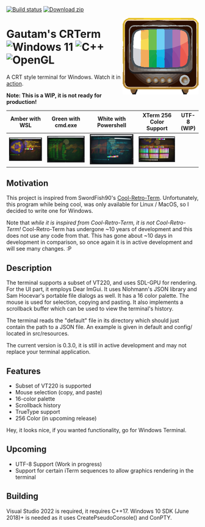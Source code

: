 [![Build status](https://ci.appveyor.com/api/projects/status/ksqojxpjtqo3k4bk?svg=true)](https://ci.appveyor.com/project/RelativisticMechanic/crterm) [![Download zip](https://custom-icon-badges.demolab.com/badge/-Download-blue?style=for-the-badge&logo=download&logoColor=white "Download zip")](https://github.com/RelativisticMechanic/CRTerm/releases/tag/0.3.8)


<img align="right" width="200" height="200" src="images/crterm-logo.png">



# Gautam's CRTerm ![Windows 11](https://img.shields.io/badge/Windows%2011-%230079d5.svg?style=for-the-badge&logo=Windows%2011&logoColor=white) ![C++](https://img.shields.io/badge/c++-%2300599C.svg?style=for-the-badge&logo=c%2B%2B&logoColor=white) ![OpenGL](https://img.shields.io/badge/OpenGL-%23FFFFFF.svg?style=for-the-badge&logo=opengl)

A CRT style terminal for Windows. Watch it in [action](https://www.youtube.com/watch?v=2HmNPndbZS4).

<b>Note: This is a WIP, it is not ready for production!</b>

| Amber with WSL | Green with cmd.exe | White with Powershell | XTerm 256 Color Support | UTF-8 (WIP) |
| -------------  | ------------------ | -------------------   | ----------------------- | ----------  | 
|![](images/wsl-amber.png)|![](images/cmd-green.png)| ![](images/winfetch.png) | ![](./images/256color.png) | | ![](images/utf8.png) |

## Motivation

This project is inspired from SwordFish90's [Cool-Retro-Term](https://github.com/Swordfish90/cool-retro-term). Unfortunately, this program while being cool, was only available for Linux / MacOS, so I decided to write one for Windows. 

Note that <i>while it is inspired from Cool-Retro-Term, it is not Cool-Retro-Term!</i> Cool-Retro-Term has undergone ~10 years of development and this does not use any code from that. This has gone about ~10 days in development in comparison, so once again it is in active development and will see many changes. :P

## Description

The terminal supports a subset of VT220, and uses SDL-GPU for rendering. For the UI part, it employs Dear ImGui. It uses Nlohmann's JSON library and Sam Hocevar's portable file dialogs as well. It has a 16 color palette. The mouse is used for selection, copying and pasting. It also implements a scrollback buffer which can be used to view the terminal's history.

The terminal reads the "default" file in its directory which should just contain the path to a JSON file. An example is given in default and config/ located in src/resources. 

The current version is 0.3.0, it is still in active development and may not replace your terminal application.

## Features

* Subset of VT220 is supported
* Mouse selection (copy, and paste)
* 16-color palette
* Scrollback history
* TrueType support
* 256 Color (in upcoming release)

Hey, it looks nice, if you wanted functionality, go for Windows Terminal.

## Upcoming

* UTF-8 Support (Work in progress)
* Support for certain iTerm sequences to allow graphics rendering in the terminal

## Building

Visual Studio 2022 is required, it requires C++17. Windows 10 SDK (June 2018)+ is needed as it uses CreatePseudoConsole() and ConPTY.
